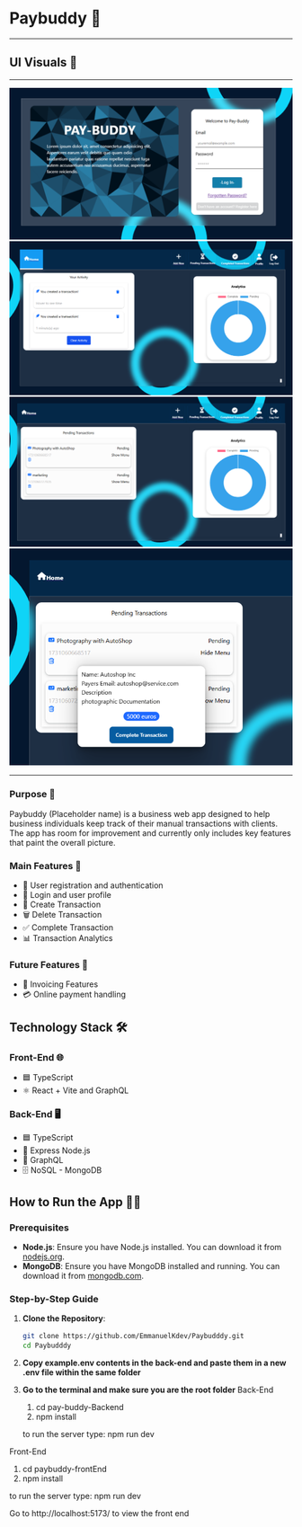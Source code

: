 # Paybuddy 💼
_______________________

## UI Visuals 📸

________________________

![fig 1](/images/1.PNG)
![fig 2](/images/2.PNG)
![fig 3](/images/3.PNG)
![fig 4](/images/4.PNG)

________________________

### Purpose 🎯
Paybuddy (Placeholder name) is a business web app designed to help business individuals keep track of their manual transactions with clients. The app has room for improvement and currently only includes key features that paint the overall picture.

### Main Features 🌟
* 🔐 User registration and authentication
* 👤 Login and user profile
* 💸 Create Transaction
* 🗑️ Delete Transaction
* ✅ Complete Transaction
* 📊 Transaction Analytics

### Future Features 🚀
* 🧾 Invoicing Features
* 💳 Online payment handling

## Technology Stack 🛠️

### Front-End 🌐
* 🟦 TypeScript
* ⚛️ React + Vite and GraphQL

### Back-End 🖥️
* 🟦 TypeScript
* 🚀 Express Node.js
* 🔗 GraphQL
* 🗄️ NoSQL - MongoDB

## How to Run the App 🏃‍♂️

### Prerequisites
- **Node.js**: Ensure you have Node.js installed. You can download it from [nodejs.org](https://nodejs.org/).
- **MongoDB**: Ensure you have MongoDB installed and running. You can download it from [mongodb.com](https://www.mongodb.com/).

### Step-by-Step Guide

1. **Clone the Repository**:
   ```bash
   git clone https://github.com/EmmanuelKdev/Paybudddy.git
   cd Paybudddy

2. **Copy example.env contents in the back-end and paste them in a new .env file within the same folder**

3. **Go to the terminal and make sure you are the root folder**
   Back-End
     1) cd pay-buddy-Backend
     2) npm install

     to run the server type: npm run dev

  Front-End
   1) cd paybuddy-frontEnd
   2) npm install

   to run the server type: npm run dev

   Go to http://localhost:5173/  to view the front end